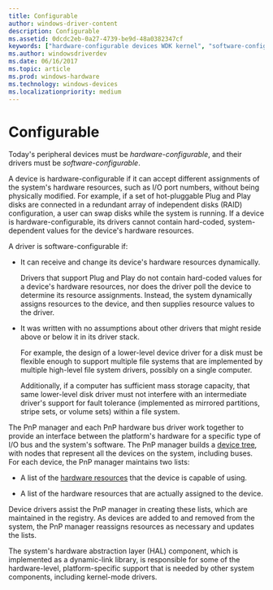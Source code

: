 ```yaml
---
title: Configurable
author: windows-driver-content
description: Configurable
ms.assetid: 0dcdc2eb-0a27-4739-be9d-48a0382347cf
keywords: ["hardware-configurable devices WDK kernel", "software-configurable drivers WDK kernel", "configurable devices and drivers WDK kernel"]
ms.author: windowsdriverdev
ms.date: 06/16/2017
ms.topic: article
ms.prod: windows-hardware
ms.technology: windows-devices
ms.localizationpriority: medium
---
```


# Configurable





Today's peripheral devices must be *hardware-configurable*, and their drivers must be *software-configurable*.

A device is hardware-configurable if it can accept different assignments of the system's hardware resources, such as I/O port numbers, without being physically modified. For example, if a set of hot-pluggable Plug and Play disks are connected in a redundant array of independent disks (RAID) configuration, a user can swap disks while the system is running. If a device is hardware-configurable, its drivers cannot contain hard-coded, system-dependent values for the device's hardware resources.

A driver is software-configurable if:

-   It can receive and change its device's hardware resources dynamically.

    Drivers that support Plug and Play do not contain hard-coded values for a device's hardware resources, nor does the driver poll the device to determine its resource assignments. Instead, the system dynamically assigns resources to the device, and then supplies resource values to the driver.

-   It was written with no assumptions about other drivers that might reside above or below it in its driver stack.

    For example, the design of a lower-level device driver for a disk must be flexible enough to support multiple file systems that are implemented by multiple high-level file system drivers, possibly on a single computer.

    Additionally, if a computer has sufficient mass storage capacity, that same lower-level disk driver must not interfere with an intermediate driver's support for fault tolerance (implemented as mirrored partitions, stripe sets, or volume sets) within a file system.

The PnP manager and each PnP hardware bus driver work together to provide an interface between the platform's hardware for a specific type of I/O bus and the system's software. The PnP manager builds a [device tree](device-tree.md), with nodes that represent all the devices on the system, including buses. For each device, the PnP manager maintains two lists:

-   A list of the [hardware resources](hardware-resources.md) that the device is capable of using.

-   A list of the hardware resources that are actually assigned to the device.

Device drivers assist the PnP manager in creating these lists, which are maintained in the registry. As devices are added to and removed from the system, the PnP manager reassigns resources as necessary and updates the lists.

The system's hardware abstraction layer (HAL) component, which is implemented as a dynamic-link library, is responsible for some of the hardware-level, platform-specific support that is needed by other system components, including kernel-mode drivers.

 

 




